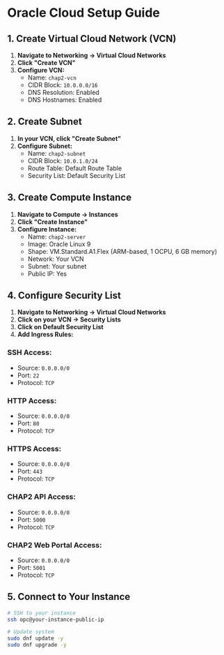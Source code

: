 # Oracle Cloud Setup Guide

## 1. Create Virtual Cloud Network (VCN)

1. **Navigate to Networking → Virtual Cloud Networks**
2. **Click "Create VCN"**
3. **Configure VCN:**
   - Name: `chap2-vcn`
   - CIDR Block: `10.0.0.0/16`
   - DNS Resolution: Enabled
   - DNS Hostnames: Enabled

## 2. Create Subnet

1. **In your VCN, click "Create Subnet"**
2. **Configure Subnet:**
   - Name: `chap2-subnet`
   - CIDR Block: `10.0.1.0/24`
   - Route Table: Default Route Table
   - Security List: Default Security List

## 3. Create Compute Instance

1. **Navigate to Compute → Instances**
2. **Click "Create Instance"**
3. **Configure Instance:**
   - Name: `chap2-server`
   - Image: Oracle Linux 9
   - Shape: VM.Standard.A1.Flex (ARM-based, 1 OCPU, 6 GB memory)
   - Network: Your VCN
   - Subnet: Your subnet
   - Public IP: Yes

## 4. Configure Security List

1. **Navigate to Networking → Virtual Cloud Networks**
2. **Click on your VCN → Security Lists**
3. **Click on Default Security List**
4. **Add Ingress Rules:**

### SSH Access:
- Source: `0.0.0.0/0`
- Port: `22`
- Protocol: `TCP`

### HTTP Access:
- Source: `0.0.0.0/0`
- Port: `80`
- Protocol: `TCP`

### HTTPS Access:
- Source: `0.0.0.0/0`
- Port: `443`
- Protocol: `TCP`

### CHAP2 API Access:
- Source: `0.0.0.0/0`
- Port: `5000`
- Protocol: `TCP`

### CHAP2 Web Portal Access:
- Source: `0.0.0.0/0`
- Port: `5001`
- Protocol: `TCP`

## 5. Connect to Your Instance

```bash
# SSH to your instance
ssh opc@your-instance-public-ip

# Update system
sudo dnf update -y
sudo dnf upgrade -y
``` 